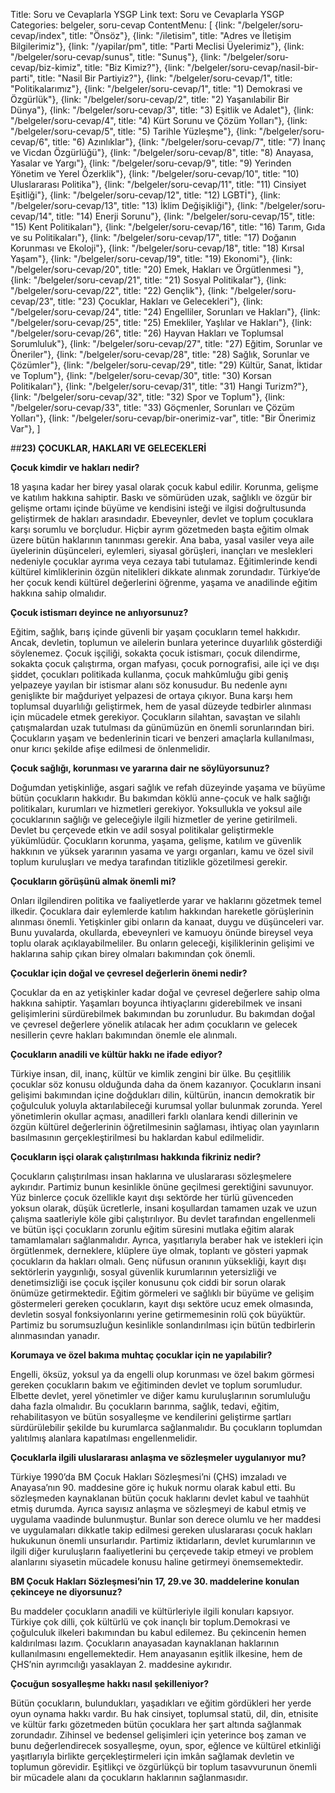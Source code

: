 Title: Soru ve Cevaplarla YSGP
Link text: Soru ve Cevaplarla YSGP
Categories: belgeler, soru-cevap
ContentMenu: [
  {link: "/belgeler/soru-cevap/index", title: "Önsöz"},
  {link: "/iletisim", title: "Adres ve İletişim Bilgilerimiz"},
  {link: "/yapilar/pm", title: "Parti Meclisi Üyelerimiz"},
  {link: "/belgeler/soru-cevap/sunus", title: "Sunuş"},
  {link: "/belgeler/soru-cevap/biz-kimiz", title: "Biz Kimiz?"},
  {link: "/belgeler/soru-cevap/nasil-bir-parti", title: "Nasil Bir Partiyiz?"},
  {link: "/belgeler/soru-cevap/1", title: "Politikalarımız"},
  {link: "/belgeler/soru-cevap/1", title: "1) Demokrasi ve Özgürlük"},
  {link: "/belgeler/soru-cevap/2", title: "2) Yaşanılabilir Bir Dünya"},
  {link: "/belgeler/soru-cevap/3", title: "3) Eşitlik ve Adalet"},
  {link: "/belgeler/soru-cevap/4", title: "4) Kürt Sorunu ve Çözüm Yolları"},
  {link: "/belgeler/soru-cevap/5", title: "5) Tarihle Yüzleşme"},
  {link: "/belgeler/soru-cevap/6", title: "6) Azınlıklar"},
  {link: "/belgeler/soru-cevap/7", title: "7) İnanç ve Vicdan Özgürlüğü"},
  {link: "/belgeler/soru-cevap/8", title: "8) Anayasa, Yasalar ve Yargı"},
  {link: "/belgeler/soru-cevap/9", title: "9) Yerinden Yönetim ve Yerel Özerklik"},
  {link: "/belgeler/soru-cevap/10", title: "10) Uluslararası Politika"},
  {link: "/belgeler/soru-cevap/11", title: "11) Cinsiyet Eşitliği"},
  {link: "/belgeler/soru-cevap/12", title: "12) LGBTİ"},
  {link: "/belgeler/soru-cevap/13", title: "13) İklim Değişikliği"},
  {link: "/belgeler/soru-cevap/14", title: "14) Enerji Sorunu"},
  {link: "/belgeler/soru-cevap/15", title: "15) Kent Politikaları"},
  {link: "/belgeler/soru-cevap/16", title: "16) Tarım, Gıda ve su Politikaları"},
  {link: "/belgeler/soru-cevap/17", title: "17) Doğanın Korunması ve Ekoloji"},
  {link: "/belgeler/soru-cevap/18", title: "18) Kırsal Yaşam"},
  {link: "/belgeler/soru-cevap/19", title: "19) Ekonomi"},
  {link: "/belgeler/soru-cevap/20", title: "20) Emek, Hakları ve Örgütlenmesi
"},
  {link: "/belgeler/soru-cevap/21", title: "21) Sosyal Politikalar"},
  {link: "/belgeler/soru-cevap/22", title: "22) Gençlik"},
  {link: "/belgeler/soru-cevap/23", title: "23) Çocuklar, Hakları ve Gelecekleri"},
  {link: "/belgeler/soru-cevap/24", title: "24) Engelliler, Sorunları ve Hakları"},
  {link: "/belgeler/soru-cevap/25", title: "25) Emekliler, Yaşlılar ve Hakları"},
  {link: "/belgeler/soru-cevap/26", title: "26) Hayvan Hakları ve Toplumsal Sorumluluk"},
  {link: "/belgeler/soru-cevap/27", title: "27) Eğitim, Sorunlar ve Öneriler"},
  {link: "/belgeler/soru-cevap/28", title: "28) Sağlık, Sorunlar ve Çözümler"},
  {link: "/belgeler/soru-cevap/29", title: "29) Kültür, Sanat, İktidar ve Toplum"},
  {link: "/belgeler/soru-cevap/30", title: "30) Korsan Politikaları"},
  {link: "/belgeler/soru-cevap/31", title: "31) Hangi Turizm?"},
  {link: "/belgeler/soru-cevap/32", title: "32) Spor ve Toplum"},
  {link: "/belgeler/soru-cevap/33", title: "33) Göçmenler, Sorunları ve Çözüm Yolları"},
  {link: "/belgeler/soru-cevap/bir-onerimiz-var", title: "Bir Önerimiz Var"},
  ]


##**23) ÇOCUKLAR, HAKLARI VE GELECEKLERİ**

**Çocuk kimdir ve hakları nedir?**

18 yaşına kadar her birey yasal olarak çocuk kabul edilir. Korunma, gelişme ve katılım hakkına sahiptir. Baskı ve sömürüden uzak, sağlıklı ve özgür bir gelişme ortamı içinde büyüme ve kendisini isteği ve ilgisi doğrultusunda geliştirmek de hakları arasındadır. Ebeveynler, devlet ve toplum çocuklara karşı sorumlu ve borçludur. Hiçbir ayrım gözetmeden başta eğitim olmak üzere bütün haklarının tanınması gerekir. Ana baba, yasal vasiler veya aile üyelerinin düşünceleri, eylemleri, siyasal görüşleri, inançları ve meslekleri nedeniyle çocuklar ayrıma veya cezaya tabi tutulamaz. Eğitimlerinde kendi kültürel kimliklerinin özgün nitelikleri dikkate alınmak zorundadır. Türkiye’de her çocuk kendi kültürel değerlerini öğrenme, yaşama ve anadilinde eğitim hakkına sahip olmalıdır.

**Çocuk istismarı deyince ne anlıyorsunuz?**

Eğitim, sağlık, barış içinde güvenli bir yaşam çocukların temel hakkıdır. Ancak, devletin, toplumun ve ailelerin bunlara yeterince duyarlılık gösterdiği söylenemez. Çocuk işçiliği, sokakta çocuk istismarı, çocuk dilendirme, sokakta çocuk çalıştırma, organ mafyası, çocuk pornografisi, aile içi ve dışı şiddet, çocukları politikada kullanma, çocuk mahkûmluğu gibi geniş yelpazeye yayılan bir istismar alanı söz konusudur. Bu nedenle aynı genişlikte bir mağduriyet yelpazesi de ortaya çıkıyor. Buna karşı hem toplumsal duyarlılığı geliştirmek, hem de yasal düzeyde tedbirler alınması için mücadele etmek gerekiyor. Çocukların silahtan, savaştan ve silahlı çatışmalardan uzak tutulması da günümüzün en önemli sorunlarından biri. Çocukların yaşam ve bedenlerinin ticari ve benzeri amaçlarla kullanılması, onur kırıcı şekilde afişe edilmesi de önlenmelidir. 

**Çocuk sağlığı, korunması ve yararına dair ne söylüyorsunuz?**

Doğumdan yetişkinliğe, asgari sağlık ve refah düzeyinde yaşama ve büyüme bütün çocukların hakkıdır. Bu bakımdan köklü anne-çocuk ve halk sağlığı politikaları, kurumları ve hizmetleri gerekiyor. Yoksullukla ve yoksul aile çocuklarının sağlığı ve geleceğiyle ilgili hizmetler de yerine getirilmeli. Devlet bu çerçevede etkin ve adil sosyal politikalar geliştirmekle yükümlüdür. Çocukların korunma, yaşama, gelişme, katılım ve güvenlik hakkının ve yüksek yararının yasama ve yargı organları, kamu ve özel sivil toplum kuruluşları ve medya tarafından titizlikle gözetilmesi gerekir. 

**Çocukların görüşünü almak önemli mi?**

Onları ilgilendiren politika ve faaliyetlerde yarar ve haklarını gözetmek temel ilkedir. Çocuklara dair eylemlerde katılım hakkından hareketle görüşlerinin alınması önemli. Yetişkinler gibi onların da kanaat, duygu ve düşünceleri var. Bunu yuvalarda, okullarda, ebeveynleri ve kamuoyu önünde bireysel veya toplu olarak açıklayabilmeliler. Bu onların geleceği, kişiliklerinin gelişimi ve haklarına sahip çıkan birey olmaları bakımından çok önemli.

**Çocuklar için doğal ve çevresel değerlerin önemi nedir?**

Çocuklar da en az yetişkinler kadar doğal ve çevresel değerlere sahip olma hakkına sahiptir. Yaşamları boyunca ihtiyaçlarını giderebilmek ve insani gelişimlerini sürdürebilmek bakımından bu zorunludur. Bu bakımdan doğal ve çevresel değerlere yönelik atılacak her adım çocukların ve gelecek nesillerin çevre hakları bakımından önemle ele alınmalı.

**Çocukların anadili ve kültür hakkı ne ifade ediyor?**
 
Türkiye insan, dil, inanç, kültür ve kimlik zengini bir ülke. Bu çeşitlilik çocuklar söz konusu olduğunda daha da önem kazanıyor. Çocukların insani gelişimi bakımından içine doğdukları dilin, kültürün, inancın demokratik bir çoğulculuk yoluyla aktarılabileceği kurumsal yollar bulunmak zorunda. Yerel yönetimlerin okullar açması, anadilleri farklı olanlara kendi dillerinin ve özgün kültürel değerlerinin öğretilmesinin sağlaması, ihtiyaç olan yayınların basılmasının gerçekleştirilmesi bu haklardan kabul edilmelidir.

**Çocukların işçi olarak çalıştırılması hakkında fikriniz nedir?**
 
Çocukların çalıştırılması insan haklarına ve uluslararası sözleşmelere aykırıdır. Partimiz bunun kesinlikle önüne geçilmesi gerektiğini savunuyor. Yüz binlerce çocuk özellikle kayıt dışı sektörde her türlü güvenceden yoksun olarak, düşük ücretlerle, insani koşullardan tamamen uzak ve uzun çalışma saatleriyle köle gibi çalıştırılıyor. Bu devlet tarafından engellenmeli ve bütün işçi çocukların zorunlu eğitim süresini mutlaka eğitim alarak tamamlamaları sağlanmalıdır. Ayrıca, yaşıtlarıyla beraber hak ve istekleri için örgütlenmek, derneklere, klüplere üye olmak, toplantı ve gösteri yapmak çocukların da hakları olmalı. Genç nüfusun oranının yüksekliği, kayıt dışı sektörlerin yaygınlığı, sosyal güvenlik kurumlarının yetersizliği ve denetimsizliği ise çocuk işçiler konusunu çok ciddi bir  sorun olarak önümüze getirmektedir. Eğitim görmeleri ve sağlıklı bir büyüme ve gelişim göstermeleri gereken çocukların, kayıt dışı sektöre ucuz emek olmasında, devletin sosyal fonksiyonlarını yerine getirmemesinin rolü çok büyüktür. Partimiz bu sorumsuzluğun kesinlikle sonlandırılması için bütün tedbirlerin alınmasından yanadır.   

**Korumaya ve özel bakıma muhtaç çocuklar için ne yapılabilir?**

Engelli, öksüz, yoksul ya da engelli olup korunması ve özel bakım görmesi gereken çocukların bakım ve eğitiminden devlet ve toplum sorumludur. Elbette devlet, yerel yönetimler ve diğer kamu kuruluşlarının sorumluluğu daha fazla olmalıdır. Bu çocukların barınma, sağlık, tedavi, eğitim, rehabilitasyon ve bütün sosyalleşme ve kendilerini geliştirme şartları sürdürülebilir şekilde bu kurumlarca sağlanmalıdır. Bu çocukların toplumdan yalıtılmış alanlara kapatılması engellenmelidir.

**Çocuklarla ilgili uluslararası anlaşma ve sözleşmeler uygulanıyor mu?**

Türkiye 1990’da BM Çocuk Hakları Sözleşmesi’ni (ÇHS) imzaladı ve Anayasa’nın 90. maddesine göre iç hukuk normu olarak kabul etti. Bu sözleşmeden kaynaklanan bütün çocuk haklarını devlet kabul ve taahhüt etmiş durumda. Ayrıca sayısız anlaşma ve sözleşmeyi de kabul etmiş ve uygulama vaadinde bulunmuştur. Bunlar son derece olumlu ve her maddesi ve uygulamaları dikkatle takip edilmesi gereken uluslararası çocuk hakları hukukunun önemli unsurlarıdır. Partimiz iktidarların, devlet kurumlarının ve ilgili diğer kuruluşların faaliyetlerini bu çerçevede takip etmeyi ve problem alanlarını siyasetin mücadele konusu haline getirmeyi önemsemektedir.

**BM Çocuk Hakları Sözleşmesi’nin 17, 29.ve 30. maddelerine konulan çekinceye ne diyorsunuz?**

Bu maddeler çocukların anadili ve kültürleriyle ilgili konuları kapsıyor. Türkiye çok dilli, çok kültürlü ve çok inançlı bir toplum.Demokrasi ve çoğulculuk ilkeleri bakımından bu kabul edilemez. Bu çekincenin hemen kaldırılması lazım. Çocukların anayasadan kaynaklanan haklarının kullanılmasını engellemektedir. Hem anayasanın eşitlik ilkesine, hem de ÇHS’nin ayrımcılığı yasaklayan 2. maddesine aykırıdır. 

**Çocuğun sosyalleşme hakkı nasıl şekilleniyor?**

Bütün çocukların, bulundukları, yaşadıkları ve eğitim gördükleri her yerde oyun oynama hakkı vardır. Bu hak cinsiyet, toplumsal statü, dil, din, etnisite ve kültür farkı gözetmeden bütün çocuklara her şart altında sağlanmak zorundadır. Zihinsel ve bedensel gelişimleri için yeterince boş zaman ve bunu değerlendirecek sosyalleşme, oyun, spor, eğlence ve kültürel etkinliği yaşıtlarıyla birlikte gerçekleştirmeleri için imkân sağlamak devletin ve toplumun görevidir. Eşitlikçi ve özgürlükçü bir toplum tasavvurunun önemli bir mücadele alanı da çocukların haklarının sağlanmasıdır.



